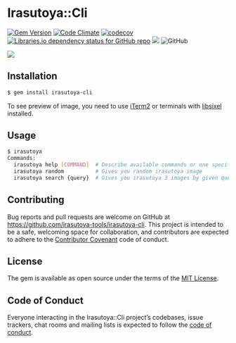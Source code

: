 # Irasutoya::Cli

[![Gem Version](https://badge.fury.io/rb/irasutoya-cli.svg)](https://badge.fury.io/rb/irasutoya-cli)
[![Code Climate](https://codeclimate.com/github/irasutoya-tools/irasutoya-cli/badges/gpa.svg)](https://codeclimate.com/github/irasutoya-tools/irasutoya-cli)
[![codecov](https://codecov.io/gh/irasutoya-tools/irasutoya-cli/branch/master/graph/badge.svg)](https://codecov.io/gh/irasutoya-tools/irasutoya-cli)
[![Libraries.io dependency status for GitHub repo](https://img.shields.io/librariesio/github/irasutoya-tools/irasutoya-cli.svg)](https://libraries.io/github/irasutoya-tools/irasutoya-cli)
![](http://ruby-gem-downloads-badge.herokuapp.com/irasutoya-cli?type=total)
![GitHub](https://img.shields.io/github/license/irasutoya-tools/irasutoya-cli.svg)

![](./images/example.png)

## Installation

```sh
$ gem install irasutoya-cli
```

To see preview of image, you need to use [iTerm2](https://iterm2.com/index.html) or terminals with [libsixel](https://github.com/saitoha/libsixel) installed.

## Usage

```sh
$ irasutoya
Commands:
  irasutoya help [COMMAND]  # Describe available commands or one specific command
  irasutoya random          # Gives you random irasutoya image
  irasutoya search {query}  # Gives you irasutoya 3 images by given query
```

## Contributing

Bug reports and pull requests are welcome on GitHub at https://github.com/irasutoya-tools/irasutoya-cli. This project is intended to be a safe, welcoming space for collaboration, and contributors are expected to adhere to the [Contributor Covenant](http://contributor-covenant.org) code of conduct.

## License

The gem is available as open source under the terms of the [MIT License](https://opensource.org/licenses/MIT).

## Code of Conduct

Everyone interacting in the Irasutoya::Cli project’s codebases, issue trackers, chat rooms and mailing lists is expected to follow the [code of conduct](https://github.com/unhappychoice/irasutoya-cli/blob/master/CODE_OF_CONDUCT.md).
